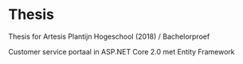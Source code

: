 # Thesis
Thesis for Artesis Plantijn Hogeschool (2018) / Bachelorproef

Customer service portaal in ASP.NET Core 2.0 met Entity Framework
